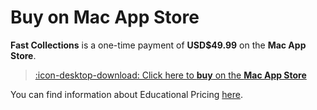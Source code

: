 # Buy on Mac App Store

**Fast Collections** is a one-time payment of **USD$49.99** on the **Mac App Store**.

> [:icon-desktop-download: Click here to **buy** on the **Mac App Store**](https://apps.apple.com/us/app/fast-collections/id6463602034)

You can find information about Educational Pricing [here](/educational/).